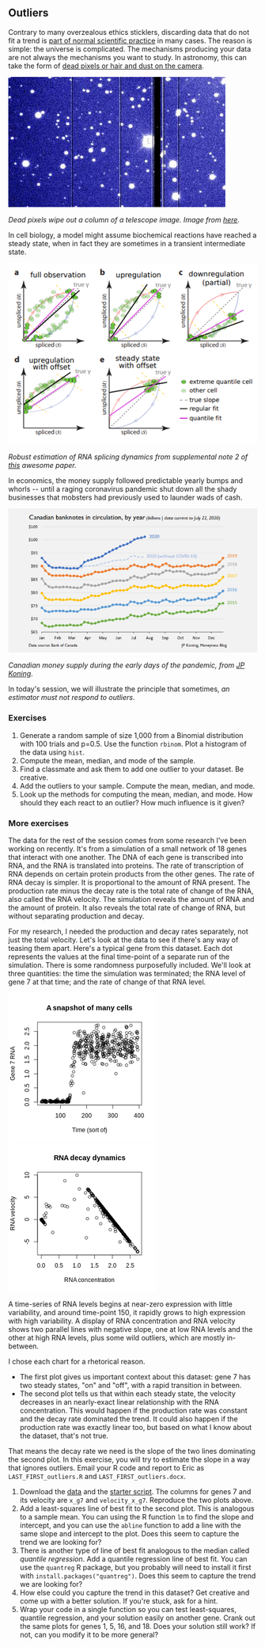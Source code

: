 ## Outliers

Contrary to many overzealous ethics sticklers, discarding data that do not fit a trend is [part of normal scientific practice](https://www.pnas.org/content/pnas/86/23/9053.full.pdf) in many cases. The reason is simple: the universe is complicated. The mechanisms producing your data are not always the mechanisms you want to study. In astronomy, this can take the form of [dead pixels or hair and dust on the camera](https://www.eso.org/~ohainaut/ccd/CCD_artifacts.html).

![Dead pixels wipe out a column of a telescope image showing oversaturated white stars on a pixellated blue background.](dead_pixels.jpg)

*Dead pixels wipe out a column of a telescope image. Image from [here](https://www.eso.org/~ohainaut/ccd/CCD_artifacts.html).*

In cell biology, a model might assume biochemical reactions have reached a steady state, when in fact they are sometimes in a transient intermediate state. 

![.](rna_velocity.png)

*Robust estimation of RNA splicing dynamics from supplemental note 2 of [this](https://www.nature.com/articles/s41586-018-0414-6) awesome paper.*

In economics, the money supply followed predictable yearly bumps and whorls -- until a raging coronavirus pandemic shut down all the shady businesses that mobsters had previously used to launder wads of cash.

![Time-series of Canadian money supply shows yearly bumps and eddies and a CAD 20 billion takeoff in April to August 2020.](jp_koning.png)

*Canadian money supply during the early days of the pandemic, from [JP Koning](http://jpkoning.blogspot.com/2020/07/how-pandemic-has-clogged-global-economy.html)*.

In today's session, we will illustrate the principle that sometimes, *an estimator must not respond to outliers*.

### Exercises

1. Generate a random sample of size 1,000 from a Binomial distribution with 100 trials and p=0.5. Use the function `rbinom`. Plot a histogram of the data using `hist`. 
2. Compute the mean, median, and mode of the sample.
3. Find a classmate and ask them to add one outlier to your dataset. Be creative. 
4. Add the outliers to your sample. Compute the mean, median, and mode.
5. Look up the methods for computing the mean, median, and mode. How should they each react to an outlier? How much influence is it given?

### More exercises

The data for the rest of the session comes from some research I've been working on recently. It's from a simulation of a small network of 18 genes that interact with one another. The DNA of each gene is transcribed into RNA, and the RNA is translated into proteins. The rate of transcription of RNA depends on certain protein products from the other genes. The rate of RNA decay is simpler. It is proportional to the amount of RNA present. The production rate minus the decay rate is the total rate of change of the RNA, also called the RNA velocity. The simulation reveals the amount of RNA and the amount of protein. It also reveals the total rate of change of RNA, but without separating production and decay.  

For my research, I needed the production and decay rates separately, not just the total velocity. Let's look at the data to see if there's any way of teasing them apart. Here's a typical gene from this dataset. Each dot represents the values at the final time-point of a separate run of the simulation. There is some randomness purposefully included. We'll look at three quantities: the time the simulation was terminated; the RNA level of gene 7 at that time; and the rate of change of that RNA level.

![A time-series of RNA levels begins at near-zero expression with little variability and rapidly grows to high expression with high variability around time-point 150.](timeseries_gene7.png)
![A bivariate display of RNA concentration and RNA velocity shows two parallel lines with negative slope, one at low RNA levels and the other at high RNA levels, plus some wild outliers, which are mostly in-between.](gene7_rna_vs_rna_velocity.png)

A time-series of RNA levels begins at near-zero expression with little variability, and around time-point 150, it rapidly grows to high expression with high variability. A display of RNA concentration and RNA velocity shows two parallel lines with negative slope, one at low RNA levels and the other at high RNA levels, plus some wild outliers, which are mostly in-between.

I chose each chart for a rhetorical reason. 

- The first plot gives us important context about this dataset: gene 7 has two steady states, "on" and "off", with a rapid transition in between. 
- The second plot tells us that within each steady state, the velocity decreases in an nearly-exact linear relationship with the RNA concentration. This would happen if the production rate was constant and the decay rate dominated the trend. It could also happen if the production rate was exactly linear too, but based on what I know about the dataset, that's not true.

That means the decay rate we need is the slope of the two lines dominating the second plot. In this exercise, you will try to estimate the slope in a way that ignores outliers. Email your R code and report to Eric as `LAST_FIRST_outliers.R` and `LAST_FIRST_outliers.docx`.

1. Download the [data](https://github.com/ekernf01/HEART_choosing_stat_methods/blob/main/course%20content/4_outlier_robustness/SyntheticGeneActivityData.csv) and the [starter script](https://github.com/ekernf01/HEART_choosing_stat_methods/blob/main/course%20content/4_outlier_robustness/SyntheticGeneActivityData.R). The columns for genes 7 and its velocity are `x_g7` and `velocity_x_g7`. Reproduce the two plots above. 
2. Add a least-squares line of best fit to the second plot. This is analogous to a sample mean. You can using the R function `lm` to find the slope and intercept, and you can use the `abline` function to add a line with the same slope and intercept to the plot. Does this seem to capture the trend we are looking for?
3. There is another type of line of best fit analogous to the median called *quantile regression*. Add a quantile regression line of best fit. You can use the `quantreg` R package, but you probably will need to install it first with `install.packages("quantreg")`. Does this seem to capture the trend we are looking for?
4. How else could you capture the trend in this dataset? Get creative and come up with a better solution. If you're stuck, ask for a hint.
5. Wrap your code in a single function so you can test least-squares, quantile regression, and your solution easily on another gene. Crank out the same plots for genes 1, 5, 16, and 18. Does your solution still work? If not, can you modify it to be more general?







